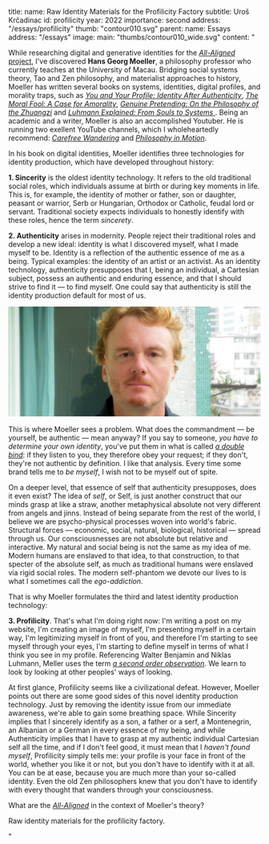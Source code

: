 title:
    name: Raw Identity Materials for the Profilicity Factory 
    subtitle: Uroš Krčadinac
id: profilicity
year: 2022
importance: second
address: "/essays/profilicity"
thumb: "contour010.svg"
parent:
    name: Essays
    address: "/essays"
image:
    main: "thumbs/contour010_wide.svg"
content: "<p class='regular'>While researching digital and generative identities for the <a href='/all-aligned' target='_blank'><em>All-Aligned</em> project</a>, I've discovered <strong>Hans Georg Moeller</strong>, a philosophy professor who currently teaches at the University of Macau. Bridging social systems theory, Tao and Zen philosophy, and materialist approaches to history, Moeller has written several books on systems, identities, digital profiles, and morality traps, such as <em><a href='http://cup.columbia.edu/book/you-and-your-profile/9780231196017' target='_blank'>You and Your Profile: Identity After Authenticity</a></em>, <em><a href='http://cup.columbia.edu/book/the-moral-fool/9780231145084' target='_blank'>The Moral Fool: A Case for Amorality</a></em>, <em><a href='http://cup.columbia.edu/book/genuine-pretending/9780231183994' target='_blank'>Genuine Pretending: On the Philosophy of the Zhuangzi</a></em> and <em><a href='https://www.amazon.com/Luhmann-Explained-Souls-Systems-Ideas/dp/0812695984' target='_blank'>Luhmann Explained: From Souls to Systems </a></em>. Being an academic and a writer, Moeller is also an accomplished Youtuber. He is running two exellent YouTube channels, which I wholeheartedly recommend: <em><a href='https://www.youtube.com/@carefreewandering' target='_blank'>Carefree Wandering</a></em> and <em><a href='https://www.youtube.com/@philosophyinmotion' target='_blank'>Philosophy in Motion</a></em>.</p>
<p class='regular'>In his book on digital identities, Moeller identifies three technologies for identity production, which have developed throughout history:</p>
<p class='regular'><strong>1. Sincerity</strong> is the oldest identity technology. It refers to the old traditional social roles, which individuals assume at birth or during key moments in life. This is, for example, the identity of mother or father, son or daughter, peasant or warrior, Serb or Hungarian, Orthodox or Catholic, feudal lord or servant. Traditional society expects individuals to honestly identify with these roles, hence the term <em>sincerety</em>.</p>
<p class='regular'><strong>2. Authenticity</strong> arises in modernity. People reject their traditional roles and develop a new ideal: identity is what I discovered myself, what I made myself to be. Identity is a reflection of the authentic essence of me as a being. Typical examples: the identity of an artist or an activist. As an identity technology, authenticity presupposes that I, being an individual, a Cartesian subject, possess an authentic and enduring essence, and that I should strive to find it — to find myself. One could say that authenticity is still the identity production default for most of us.</p>
<div class='img-container'>
    <img src='/static/space/svesvrstani/media/meler.jpg'>
</div>
<p class='regular'>This is where Moeller sees a problem. What does the commandment — be yourself, be authentic — mean anyway? If you say to someone, <em>you have to determine your own identity</em>, you've put them in what is called <a href='https://www.youtube.com/watch?v=Cu1lnTQM0Gw' target='_blank'><em>a double bind</em></a>: if they listen to you, they therefore obey your request; if they don't, they're not authentic by definition. I like that analysis. Every time some brand tells me to <em>be myself</em>, I wish not to be myself out of spite.</p>
<p class='regular'>On a deeper level, that essence of self that authenticity presupposes, does it even exist? The idea of <em>self</em>, or Self, is just another construct that our minds grasp at like a straw, another metaphysical absolute not very different from angels and jinns. Instead of being separate from the rest of the world, I believe we are psycho-physical processes woven into world's fabric. Structural forces — economic, social, natural, biological, historical — spread through us. Our consciousnesses are not absolute but relative and interactive. My natural and social being is not the same as my idea of me. Modern humans are enslaved to that idea, to that construction, to that specter of the absolute self, as much as traditional humans were enslaved via rigid social roles. The modern self-phantom we devote our lives to is what I sometimes call the <em>ego-addiction</em>.</p>
<p class='regular'>That is why Moeller formulates the third and latest identity production technology:</p>
<p class='regular'><strong>3. Profilicity</strong>. That's what I'm doing right now: I'm writing a post on my website, I'm creating an image of myself, I'm presenting myself in a certain way, I'm legitimizing myself in front of you, and therefore I'm starting to see myself through your eyes, I'm starting to define myself in terms of what I think you see in my profile. Referencing Walter Benjamin and Niklas Luhmann, Meller uses the term <a href='https://www.youtube.com/watch?v=6cSkb1KppNc' target='_blank'><em>a second order observation</em></a>. We learn to look by looking at other peoples' ways of looking.</p>
<p class='regular'>At first glance, Profilicity seems like a civilizational defeat. However, Moeller points out there are some good sides of this novel identity production technology. Just by removing the identity issue from our immediate awareness, we're able to gain some breathing space. While Sincerity implies that I sincerely identify as a son, a father or a serf, a Montenegrin, an Albanian or a German in every essence of my being, and while Authenticity implies that I have to grasp at my authentic individual Cartesian self all the time, and if I don't feel good, it must mean that I <em>haven't found myself</em>, Profilicity simply tells me: your profile is your face in front of the world, whether you like it or not, but you don't have to identify with it at all. You can be at ease, because you are much more than your so-called identity. Even the old Zen philosophers knew that you don't have to identify with every thought that wanders through your consciousness.</p>
<p class='regular'>What are the <a href='/all-aligned' target='_blank'><em>All-Aligned</em></a> in the context of Moeller's theory?</p>
<p class='regular'>Raw identity materials for the profilicity factory.</p>"